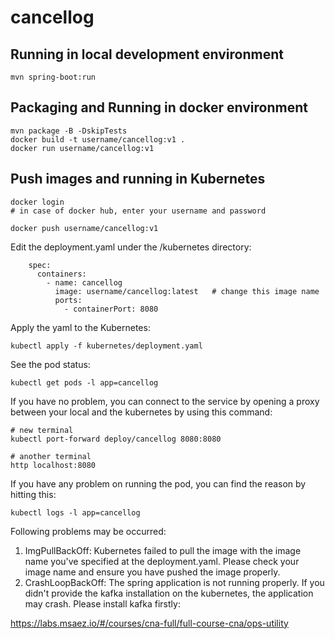 # cancellog

## Running in local development environment

```
mvn spring-boot:run
```

## Packaging and Running in docker environment

```
mvn package -B -DskipTests
docker build -t username/cancellog:v1 .
docker run username/cancellog:v1
```

## Push images and running in Kubernetes

```
docker login 
# in case of docker hub, enter your username and password

docker push username/cancellog:v1
```

Edit the deployment.yaml under the /kubernetes directory:
```
    spec:
      containers:
        - name: cancellog
          image: username/cancellog:latest   # change this image name
          ports:
            - containerPort: 8080

```

Apply the yaml to the Kubernetes:
```
kubectl apply -f kubernetes/deployment.yaml
```

See the pod status:
```
kubectl get pods -l app=cancellog
```

If you have no problem, you can connect to the service by opening a proxy between your local and the kubernetes by using this command:
```
# new terminal
kubectl port-forward deploy/cancellog 8080:8080

# another terminal
http localhost:8080
```

If you have any problem on running the pod, you can find the reason by hitting this:
```
kubectl logs -l app=cancellog
```

Following problems may be occurred:

1. ImgPullBackOff:  Kubernetes failed to pull the image with the image name you've specified at the deployment.yaml. Please check your image name and ensure you have pushed the image properly.
1. CrashLoopBackOff: The spring application is not running properly. If you didn't provide the kafka installation on the kubernetes, the application may crash. Please install kafka firstly:

https://labs.msaez.io/#/courses/cna-full/full-course-cna/ops-utility

